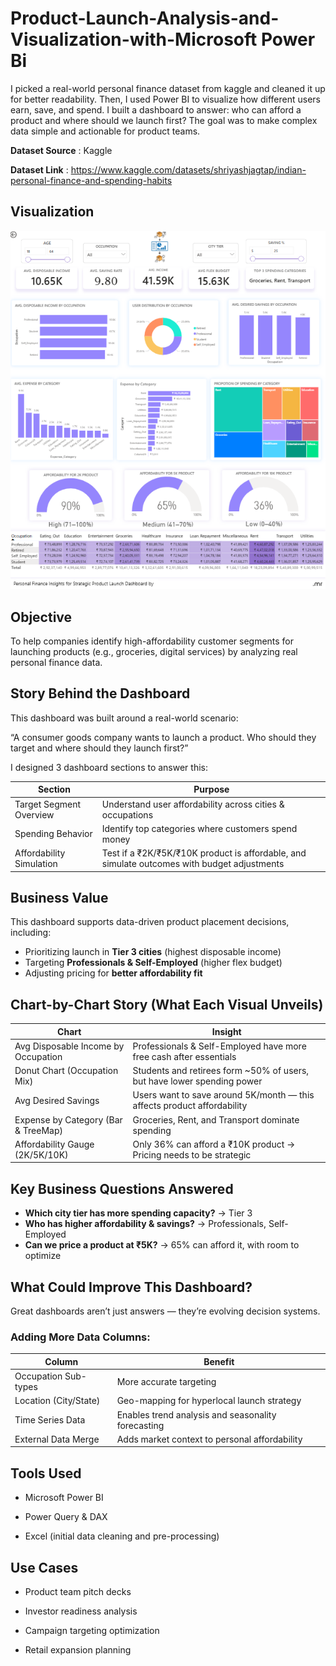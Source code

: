 # Product-Launch-Analysis-and-Visualization-with-Microsoft Power Bi

I picked a real-world personal finance dataset from kaggle and cleaned it up for better readability.
Then, I used Power BI to visualize how different users earn, save, and spend.
I built a dashboard to answer: who can afford a product and where should we launch first?
The goal was to make complex data simple and actionable for product teams.

**Dataset Source** : Kaggle

**Dataset Link** : https://www.kaggle.com/datasets/shriyashjagtap/indian-personal-finance-and-spending-habits

## Visualization
![Alt Image](/Visualization/dashboard.png)

## Objective

To help companies identify high-affordability customer segments for launching products (e.g., groceries, digital services) by analyzing real personal finance data.

## Story Behind the Dashboard

This dashboard was built around a real-world scenario:

“A consumer goods company wants to launch a product. Who should they target and where should they launch first?”

I designed 3 dashboard sections to answer this:

| Section                      | Purpose                                                             |
|-----------------------------|----------------------------------------------------------------------|
|  Target Segment Overview   | Understand user affordability across cities & occupations           |
|  Spending Behavior         | Identify top categories where customers spend money                 |
|  Affordability Simulation  | Test if a ₹2K/₹5K/₹10K product is affordable, and simulate outcomes with budget adjustments |


## Business Value
This dashboard supports data-driven product placement decisions, including:

- Prioritizing launch in **Tier 3 cities** (highest disposable income)
- Targeting **Professionals & Self-Employed** (higher flex budget)
- Adjusting pricing for **better affordability fit**

##  Chart-by-Chart Story (What Each Visual Unveils)

| Chart                                | Insight                                                                |
|----------------------------------------|---------------------------------------------------------------------------|
| Avg Disposable Income by Occupation    | Professionals & Self-Employed have more free cash after essentials       |
| Donut Chart (Occupation Mix)           | Students and retirees form ~50% of users, but have lower spending power  |
| Avg Desired Savings                    | Users want to save around 5K/month — this affects product affordability  |
| Expense by Category (Bar & TreeMap)    | Groceries, Rent, and Transport dominate spending                         |
| Affordability Gauge (2K/5K/10K)        | Only 36% can afford a ₹10K product → Pricing needs to be strategic       |
             


## Key Business Questions Answered
- **Which city tier has more spending capacity?** → Tier 3  
-  **Who has higher affordability & savings?** → Professionals, Self-Employed  
-  **Can we price a product at ₹5K?** → 65% can afford it, with room to optimize 

##  What Could Improve This Dashboard?

Great dashboards aren’t just answers — they’re evolving decision systems.

###  Adding More Data Columns:

| Column                              | Benefit                                           |
|-------------------------------------|---------------------------------------------------|
| Occupation Sub-types                | More accurate targeting                          |
| Location (City/State)               | Geo-mapping for hyperlocal launch strategy       |
| Time Series Data                    | Enables trend analysis and seasonality forecasting
|  External Data Merge                | Adds market context to personal affordability

## Tools Used

- Microsoft Power BI

- Power Query & DAX

- Excel (initial data cleaning and pre-processing)


## Use Cases

- Product team pitch decks

- Investor readiness analysis

- Campaign targeting optimization

- Retail expansion planning

